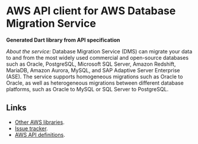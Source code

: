 # AWS API client for AWS Database Migration Service

**Generated Dart library from API specification**

*About the service:*
Database Migration Service (DMS) can migrate your data to and from the most
widely used commercial and open-source databases such as Oracle, PostgreSQL,
Microsoft SQL Server, Amazon Redshift, MariaDB, Amazon Aurora, MySQL, and
SAP Adaptive Server Enterprise (ASE). The service supports homogeneous
migrations such as Oracle to Oracle, as well as heterogeneous migrations
between different database platforms, such as Oracle to MySQL or SQL Server
to PostgreSQL.

## Links

- [Other AWS libraries](https://github.com/agilord/aws_client/tree/master/generated).
- [Issue tracker](https://github.com/agilord/aws_client/issues).
- [AWS API definitions](https://github.com/aws/aws-sdk-js/tree/master/apis).
